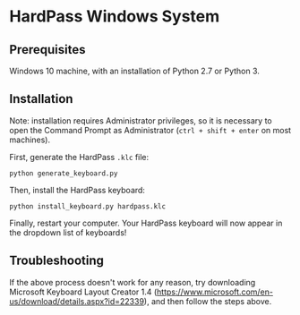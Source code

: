 # HardPass Windows System

## Prerequisites

Windows 10 machine, with an installation of Python 2.7 or Python 3. 

## Installation

Note: installation requires Administrator privileges, so it is necessary to open the Command Prompt as Administrator (`ctrl + shift + enter` on most machines). 

First, generate the HardPass `.klc` file:
```
python generate_keyboard.py
```

Then, install the HardPass keyboard:
```
python install_keyboard.py hardpass.klc
```

Finally, restart your computer.  Your HardPass keyboard will now appear in the dropdown list of keyboards!

## Troubleshooting

If the above process doesn't work for any reason, try downloading Microsoft Keyboard Layout Creator 1.4 (https://www.microsoft.com/en-us/download/details.aspx?id=22339), and then follow the steps above.

